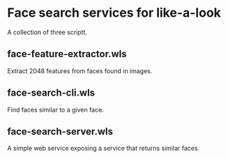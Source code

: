 # Face search services for like-a-look

A collection of three scriptt.

## face-feature-extractor.wls

Extract 2048 features from faces found in images.

## face-search-cli.wls

Find faces similar to a given face.

## face-search-server.wls

A simple web service exposing a service that returns similar faces.

